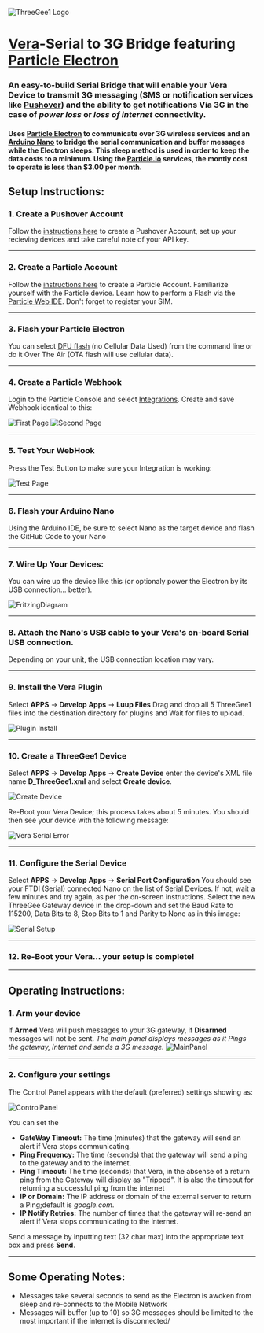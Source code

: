 ![ThreeGee1 Logo](http://konektedplay.com/threegee/assets/threegee-default.png)
# [Vera](http://getvera.com "getvera.com")-Serial to 3G Bridge featuring [Particle Electron](https://store.particle.io/?utm_source=ADWORDS&utm_medium=CPC&utm_campaign=Branded&ads_cmpid=678296808&ads_adid=34991192352&ads_matchtype=b&ads_network=g&ads_creative=191119814318&utm_term=particle%20electron&ads_targetid=kwd-261025688856&utm_source=adwords&utm_medium=ppc&ttv=2&gclid=CjwKCAjw3f3NBRBPEiwAiiHxGBDCyxr_WXZ1caIwNNZXcDzRbsz9a3IZqZVRQ_vidghuTnk1t04eQhoCBKwQAvD_BwE "particle.io")

### An easy-to-build Serial Bridge that will enable your Vera Device to transmit 3G messaging (SMS or notification services like [Pushover](https://pushover.net "pushover.net")) and the ability to get notifications Via 3G in the case of *power loss* or *loss of internet* connectivity.

#### Uses [Particle Electron](https://store.particle.io/?utm_source=ADWORDS&utm_medium=CPC&utm_campaign=Branded&ads_cmpid=678296808&ads_adid=34991192352&ads_matchtype=b&ads_network=g&ads_creative=191119814318&utm_term=particle%20electron&ads_targetid=kwd-261025688856&utm_source=adwords&utm_medium=ppc&ttv=2&gclid=CjwKCAjw3f3NBRBPEiwAiiHxGBDCyxr_WXZ1caIwNNZXcDzRbsz9a3IZqZVRQ_vidghuTnk1t04eQhoCBKwQAvD_BwE "particle.io") to communicate over 3G wireless services and an [Arduino Nano](https://store.arduino.cc/usa/arduino-nano "arduino.cc") to bridge the serial communication and buffer messages while the Electron sleeps.  This sleep method is used in order to keep the data costs to a minimum.  Using the [Particle.io](https://www.particle.io "particle.io") services, the montly cost to operate is less than $3.00 per month.

## Setup Instructions:
### 1. Create a Pushover Account
Follow the [instructions here](https://pushover.net/signup) to create a Pushover Account, set up your recieving devices and take careful note of your API key.
***
### 2. Create a Particle Account
Follow the [instructions here](https://login.particle.io/signup?redirect=https%3A//www.particle.io/) to create a Particle Account. Familiarize yourself with the Particle device.  Learn how to perform a Flash via the [Particle Web IDE](https://build.particle.io).  Don't forget to register your SIM.
***
### 3. Flash your Particle Electron
You can select [DFU flash](https://docs.particle.io/faq/particle-tools/installing-dfu-util/electron/) (no Cellular Data Used) from the command line or do it Over The Air (OTA flash will use cellular data).
***
### 4. Create a Particle Webhook
Login to the Particle Console and select [Integrations](https://console.particle.io/integrations).  Create and save Webhook identical to this:

![First Page](https://github.com/BulldogLowell/VeraSerial3gBridge/blob/master/images/WebHook1.png)
![Second Page](https://github.com/BulldogLowell/VeraSerial3gBridge/blob/master/images/WebHook2.png)
***
### 5. Test Your WebHook
Press the Test Button to make sure your Integration is working:

![Test Page](https://github.com/BulldogLowell/VeraSerial3gBridge/blob/master/images/WebHookTest.png)
***
### 6. Flash your Arduino Nano
Using the Arduino IDE, be sure to select Nano as the target device and flash the GitHub Code to your Nano
***
### 7. Wire Up Your Devices:
You can wire up the device like this (or optionaly power the Electron by its USB connection... better).

![FritzingDiagram](https://github.com/BulldogLowell/VeraSerial3gBridge/blob/master/images/FritzingDiagram.png)
***
### 8. Attach the Nano's USB cable to your Vera's on-board Serial USB connection.
Depending on your unit, the USB connection location may vary.
***
### 9. Install the Vera Plugin
Select **APPS** -> **Develop Apps** -> **Luup Files**
Drag and drop all 5 ThreeGee1 files into the destination directory for plugins and Wait for files to upload.

![Plugin Install](https://github.com/BulldogLowell/VeraSerial3gBridge/blob/master/images/LuupFiles.png)
***
### 10. Create a ThreeGee1 Device
Select **APPS** -> **Develop Apps** -> **Create Device** enter the device's XML file name **D_ThreeGee1.xml** and select **Create device**.

![Create Device](https://github.com/BulldogLowell/VeraSerial3gBridge/blob/master/images/CreateDevice.png)

Re-Boot your Vera Device; this process takes about 5 minutes.  You should then see your device with the following message:

![Vera Serial Error](https://github.com/BulldogLowell/VeraSerial3gBridge/blob/master/images/DeviceSerialError.png)
***
### 11. Configure the Serial Device
Select **APPS** -> **Develop Apps** -> **Serial Port Configuration**
You should see your FTDI (Serial) connected Nano on the list of Serial Devices.  If not, wait a few minutes and try again, as per the on-screen instructions.
Select the new ThreeGee Gateway device in the drop-down and set the Baud Rate to 115200, Data Bits to 8, Stop Bits to 1 and Parity to None as in this image:

![Serial Setup](https://github.com/BulldogLowell/VeraSerial3gBridge/blob/master/images/SerialSetup.png)
***
### 12. Re-Boot your Vera... your setup is complete!
***
## Operating Instructions:
### 1. Arm your device
If **Armed** Vera will push messages to your 3G gateway, if **Disarmed** messages will not be sent.
*The main panel displays messages as it Pings the gateway, Internet and sends a 3G message.*
![MainPanel](https://github.com/BulldogLowell/VeraSerial3gBridge/blob/master/images/VeraMainPanel.png)
***
### 2. Configure your settings
The Control Panel appears with the default (preferred) settings showing as:

![ControlPanel](https://github.com/BulldogLowell/VeraSerial3gBridge/blob/master/images/VeraControlPanel.png)

You can set the 
  * **GateWay Timeout:** The time (minutes) that the gateway will send an alert if Vera stops communicating.
  * **Ping Frequency:** The time (seconds) that the gateway will send a ping to the gateway and to the internet.
  * **Ping Timeout:** The time (seconds) that Vera, in the absense of a return ping from the Gateway will display as "Tripped".  It is also the timeout for returning a successful ping from the internet
  * **IP or Domain:** The IP address or domain of the external server to return a Ping;default is *google.com*.
  * **IP Notify Retries:** The number of times that the gateway will re-send an alert if Vera stops communicating to the internet.

Send a message by inputting text (32 char max) into the appropriate text box and press **Send**.
***
## Some Operating Notes:
  * Messages take several seconds to send as the Electron is awoken from sleep and re-connects to the Mobile Network
  * Messages will buffer (up to 10) so 3G messages should be limited to the most important if the internet is disconnected/
